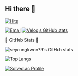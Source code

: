 ## Hi there 👋
[![Hits](https://hits.seeyoufarm.com/api/count/incr/badge.svg?url=https%3A%2F%2Fgithub.com%2Fseyoungkwon29&count_bg=%2379C83D&title_bg=%23555555&icon=&icon_color=%23E7E7E7&title=hits&edge_flat=false)](https://hits.seeyoufarm.com)

[![Email](https://img.shields.io/badge/seyoungkwon29@gmail.com-EA4335?style=flat-square&logo=Gmail&logoColor=white)](mailto:seyoungkwon29@gmail.com)
[![Velog's GitHub stats](https://velog-readme-stats.vercel.app/api/badge?name=Blog)](https://velog.io/@seyoungkwon29/posts)

<div> 🔎 GitHub Stats 🔎</div>

![seyoungkwon29's GitHub stats](https://github-readme-stats.vercel.app/api?username=seyoungkwon29&show_icons=true&theme=merko)  

![Top Langs](https://github-readme-stats.vercel.app/api/top-langs/?username=seyoungkwon29&layout=compact&theme=merko)

[![Solved.ac Profile](http://mazassumnida.wtf/api/generate_badge?boj=hwi1386)](https://solved.ac/hwi1386)


<!--
**seyoungkwon29/seyoungkwon29** is a ✨ _special_ ✨ repository because its `README.md` (this file) appears on your GitHub profile.

Here are some ideas to get you started:

- 🔭 I’m currently working on ...
- 🌱 I’m currently learning ...
- 👯 I’m looking to collaborate on ...
- 🤔 I’m looking for help with ...
- 💬 Ask me about ...
- 📫 How to reach me: ...
- 😄 Pronouns: ...
- ⚡ Fun fact: ...
-->
